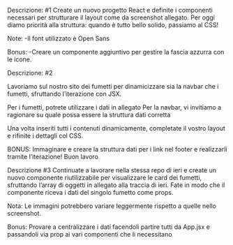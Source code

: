 Descrizione: #1
Create un nuovo progetto React e definite i componenti necessari per strutturare il layout come da screenshot allegato.
Per oggi diamo priorità alla struttura: quando è tutto bello solido, passiamo al CSS!

Note:
-Il font utilizzato è Open Sans

Bonus:
-Creare un componente aggiuntivo per gestire la fascia azzurra con le icone.

Descrizione: #2

Lavoriamo sul nostro sito dei fumetti per dinamicizzare sia la navbar che i fumetti, sfruttando l’iterazione con JSX.

Per i fumetti, potrete utilizzare i dati in allegato
Per la navbar, vi invitiamo a ragionare su quale possa essere la struttura dati corretta

Una volta inseriti tutti i contenuti dinamicamente, completate il vostro layout e rifinite i dettagli col CSS.

BONUS:
Immaginare e creare la struttura dati per i link nel footer e realizzarli tramite l’iterazione!
Buon lavoro

Descrizione #3
Continuate a lavorare nella stessa repo di ieri e create un nuovo componente riutilizzabile per visualizzare le card dei fumetti, sfruttando l’array di oggetti in allegato alla traccia di ieri. Fate in modo che il componente riceva i dati del singolo fumetto come props.

Nota: Le immagini potrebbero variare leggermente rispetto a quelle nello screenshot.

Bonus: Provare a centralizzare i dati facendoli partire tutti da App.jsx e passandoli via prop ai vari componenti che li necessitano

